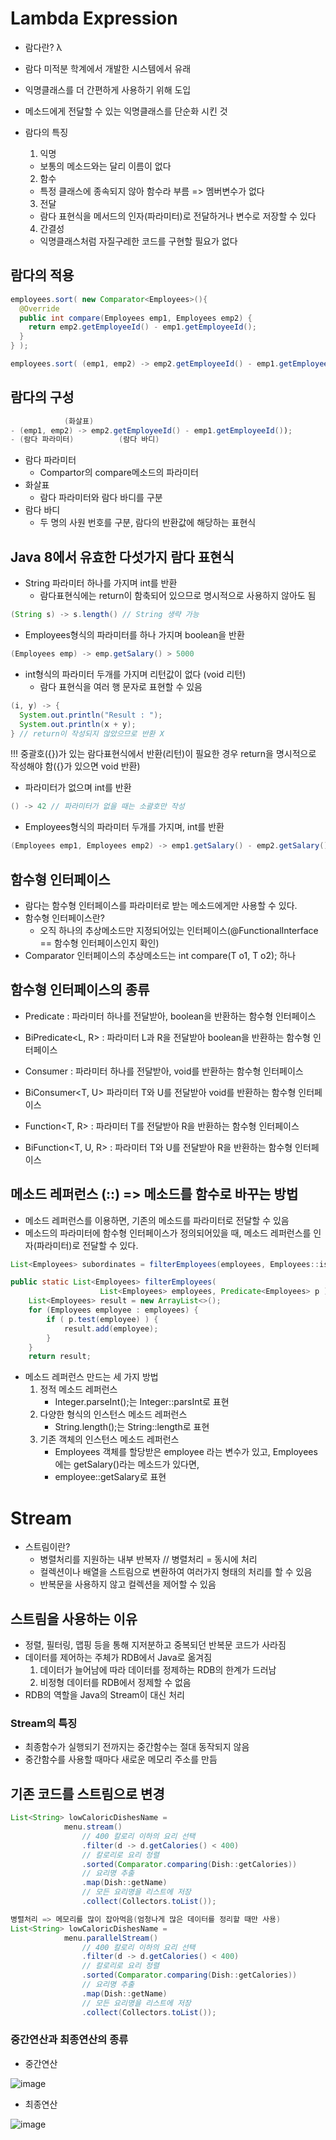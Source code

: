 # Lambda Expression
- 람다란? λ
 - 람다 미적분 학계에서 개발한 시스템에서 유래
 - 익명클래스를 더 간편하게 사용하기 위해 도입
 - 메소드에게 전달할 수 있는 익명클래스를 단순화 시킨 것

- 람다의 특징
  1. 익명
    - 보통의 메소드와는 달리 이름이 없다
  2. 함수
    - 특정 클래스에 종속되지 않아 함수라 부름 => 멤버변수가 없다
  3. 전달
    - 람다 표현식을 메서드의 인자(파라미터)로 전달하거나 변수로 저장할 수 있다
  4. 간결성
    - 익명클래스처럼 자질구레한 코드를 구현할 필요가 없다

## 람다의 적용
```java
employees.sort( new Comparator<Employees>(){
  @Override
  public int compare(Employees emp1, Employees emp2) {
    return emp2.getEmployeeId() - emp1.getEmployeeId();
  }
} );

employees.sort( (emp1, emp2) -> emp2.getEmployeeId() - emp1.getEmployeeId());
```

## 람다의 구성
```java
            (화살표)
- (emp1, emp2) -> emp2.getEmployeeId() - emp1.getEmployeeId());
- (람다 파라미터)          (람다 바디)
```
- 람다 파라미터
  - Compartor의 compare메소드의 파라미터
- 화살표
  - 람다 파라미터와 람다 바디를 구분
- 람다 바디
  - 두 명의 사원 번호를 구분, 람다의 반환값에 해당하는 표현식
## Java 8에서 유효한 다섯가지 람다 표현식
- String 파라미터 하나를 가지며 int를 반환
  - 람다표현식에는 return이 함축되어 있으므로 명시적으로 사용하지 않아도 됨
```java
(String s) -> s.length() // String 생략 가능
```

- Employees형식의 파라미터를 하나 가지며 boolean을 반환
```java
(Employees emp) -> emp.getSalary() > 5000
```

- int형식의 파라미터 두개를 가지며 리턴값이 없다 (void 리턴)
  - 람다 표현식을 여러 행 문자로 표현할 수 있음
```java
(i, y) -> {
  System.out.println("Result : ");
  System.out.println(x + y);
} // return이 작성되지 않았으므로 반환 X
```
!!! 중괄호({})가 있는 람다표현식에서 반환(리턴)이 필요한 경우 return을 명시적으로 작성해야 함({}가 있으면 void 반환)

- 파라미터가 없으며 int를 반환
```java
() -> 42 // 파라미터가 없을 때는 소괄호만 작성
```

- Employees형식의 파라미터 두개를 가지며, int를 반환
```java
(Employees emp1, Employees emp2) -> emp1.getSalary() - emp2.getSalary()
```

## 함수형 인터페이스
- 람다는 함수형 인터페이스를 파라미터로 받는 메소드에게만 사용할 수 있다.
- 함수형 인터페이스란?
  - 오직 하나의 추상메소드만 지정되어있는 인터페이스(@FunctionalInterface == 함수형 인터페이스인지 확인)
- Comparator 인터페이스의 추상메소드는 int compare(T o1, T o2); 하나
## 함수형 인터페이스의 종류
 - Predicate<T> : 파라미터 하나를 전달받아, boolean을 반환하는 함수형 인터페이스
 - BiPredicate<L, R> : 파라미터 L과 R을 전달받아 boolean을 반환하는 함수형 인터페이스

 - Consumer<T> : 파라미터 하나를 전달받아, void를 반환하는 함수형 인터페이스
 - BiConsumer<T, U> 파라미터 T와 U를 전달받아 void를 반환하는 함수형 인터페이스

 - Function<T, R> : 파라미터 T를 전달받아 R을 반환하는 함수형 인터페이스
 - BiFunction<T, U, R> : 파라미터 T와 U를 전달받아 R을 반환하는 함수형 인터페이스
## 메소드 레퍼런스 (::) => 메소드를 함수로 바꾸는 방법
- 메소드 레퍼런스를 이용하면, 기존의 메소드를 파라미터로 전달할 수 있음
- 메소드의 파라미터에 함수형 인터페이스가 정의되어있을 때, 메소드 레퍼런스를 인자(파라미터)로 전달할 수 있다.
```java
List<Employees> subordinates = filterEmployees(employees, Employees::isManagerIs100);
```
```java
public static List<Employees> filterEmployees(
                    List<Employees> employees, Predicate<Employees> p ) {
    List<Employees> result = new ArrayList<>();
    for (Employees employee : employees) {
        if ( p.test(employee) ) {
            result.add(employee);
        }
    } 
    return result;
```

- 메소드 레퍼런스 만드는 세 가지 방법
  1. 정적 메소드 레퍼런스
     - Integer.parseInt();는 Integer::parsInt로 표현
  2. 다양한 형식의 인스턴스 메소드 레퍼런스
     - String.length();는 String::length로 표현
  3. 기존 객체의 인스턴스 메소드 레퍼런스
     - Employees 객체를 할당받은 employee 라는 변수가 있고, Employees에는 getSalary()라는 메소드가 있다면,
     - employee::getSalary로 표현
# Stream
- 스트림이란?
  - 병렬처리를 지원하는 내부 반복자 // 병렬처리 = 동시에 처리
  - 컬렉션이나 배열을 스트림으로 변환하여 여러가지 형태의 처리를 할 수 있음
  - 반복문을 사용하지 않고 컬렉션을 제어할 수 있음
## 스트림을 사용하는 이유
- 정렬, 필터링, 맵핑 등을 통해 지저분하고 중복되던 반복문 코드가 사라짐
- 데이터를 제어하는 주체가 RDB에서 Java로 옮겨짐
  1. 데이터가 늘어남에 따라 데이터를 정제하는 RDB의 한계가 드러남
  2. 비정형 데이터를 RDB에서 정제할 수 없음
- RDB의 역할을 Java의 Stream이 대신 처리
### Stream의 특징
- 최종함수가 실행되기 전까지는 중간함수는 절대 동작되지 않음
- 중간함수를 사용할 때마다 새로운 메모리 주소를 만듬
## 기존 코드를 스트림으로 변경
```java
List<String> lowCaloricDishesName = 
            menu.stream()
                // 400 칼로리 이하의 요리 선택
                .filter(d -> d.getCalories() < 400) 
                // 칼로리로 요리 정렬
                .sorted(Comparator.comparing(Dish::getCalories))
                // 요리명 추출
                .map(Dish::getName)
                // 모든 요리명을 리스트에 저장
                .collect(Collectors.toList());

병렬처리 => 메모리를 많이 잡아먹음(엄청나게 많은 데이터를 정리할 때만 사용)
List<String> lowCaloricDishesName = 
            menu.parallelStream()
                // 400 칼로리 이하의 요리 선택
                .filter(d -> d.getCalories() < 400) 
                // 칼로리로 요리 정렬
                .sorted(Comparator.comparing(Dish::getCalories))
                // 요리명 추출
                .map(Dish::getName)
                // 모든 요리명을 리스트에 저장
                .collect(Collectors.toList());
```

### 중간연산과 최종연산의 종류
- 중간연산

![image](https://github.com/user-attachments/assets/e02ee765-4716-4ad2-9f57-9b1a2399ddb4)

- 최종연산

![image](https://github.com/user-attachments/assets/531f1b4c-1f6a-48d2-a080-27020912c568)
